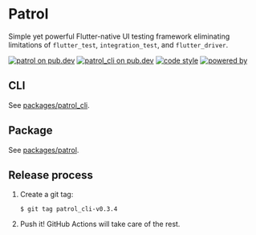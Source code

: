# Patrol

Simple yet powerful Flutter-native UI testing framework eliminating
limitations of `flutter_test`, `integration_test`, and `flutter_driver`.

[![patrol on pub.dev][patrol_badge]][patrol_link]
[![patrol_cli on pub.dev][patrol_cli_badge]][patrol_cli_link]
[![code style][leancode_lint_badge]][leancode_lint_link]
[![powered by][docs_page_badge]][docs_page_link]

## CLI

See [packages/patrol_cli][github_patrol_cli].

## Package

See [packages/patrol][github_patrol].

## Release process

1. Create a git tag:

   ```console
   $ git tag patrol_cli-v0.3.4
   ```

2. Push it! GitHub Actions will take care of the rest.

[github_patrol_cli]: https://github.com/leancodepl/patrol/tree/master/packages/patrol_cli
[github_patrol]: https://github.com/leancodepl/patrol/tree/master/packages/patrol
[patrol_badge]: https://img.shields.io/pub/v/patrol?label=patrol
[patrol_link]: https://pub.dev/packages/patrol
[patrol_cli_badge]: https://img.shields.io/pub/v/patrol_cli?label=patrol_cli
[patrol_cli_link]: https://pub.dev/packages/patrol_cli
[leancode_lint_badge]: https://img.shields.io/badge/code%20style-leancode__lint-black
[leancode_lint_link]: https://pub.dev/packages/leancode_lint
[docs_page_badge]: https://img.shields.io/badge/documentation-docs.page-34C4AC.svg?style
[docs_page_link]: https://docs.page
